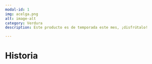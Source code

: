 ```yaml
---
modal-id: 1
img: acelga.png
alt: image-alt
category: Verdura
description: Este producto es de temporada este mes, ¡disfrútalo!

---
```

# Historia
